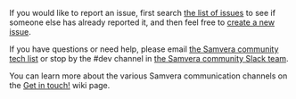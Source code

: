 If you would like to report an issue, first search [the list of issues](https://github.com/samvera/parcel-browse-everything/issues/) to see if someone else has already reported it, and then feel free to [create a new issue](https://github.com/samvera/parcel-browse-everything/issues/new).

If you have questions or need help, please email [the Samvera community tech list](https://groups.google.com/forum/#!forum/samvera-tech) or stop by the #dev channel in [the Samvera community Slack team](https://wiki.duraspace.org/pages/viewpage.action?pageId=87460391#Getintouch!-Slack).

You can learn more about the various Samvera communication channels on the [Get in touch!](https://wiki.duraspace.org/pages/viewpage.action?pageId=87460391) wiki page.
